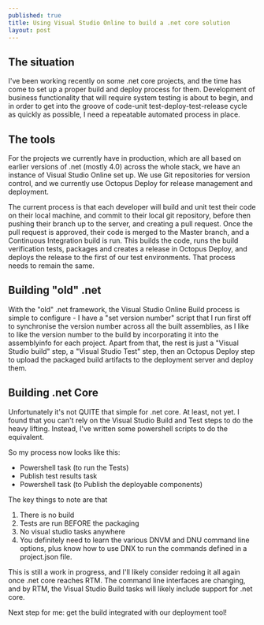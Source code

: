```yaml
---
published: true
title: Using Visual Studio Online to build a .net core solution
layout: post
---
```

## The situation

I've been working recently on some .net core projects, and the time has come to set up a proper build and deploy process for them. Development of business functionality that will require system testing is about to begin, and in order to get into the groove of code-unit test-deploy-test-release cycle as quickly as possible, I need a repeatable automated process in place.

## The tools

For the projects we currently have in production, which are all based on earlier versions of .net (mostly 4.0) across the whole stack, we have an instance of Visual Studio Online set up. We use Git repositories for version control, and we currently use Octopus Deploy for release management and deployment. 

The current process is that each developer will build and unit test their code on their local machine, and commit to their local git repository, before then pushing their branch up to the server, and creating a pull request. Once the pull request is approved, their code is merged to the Master branch, and a Continuous Integration build is run. This builds the code, runs the build verification tests, packages and creates a release in Octopus Deploy, and deploys the release to the first of our test environments. That process needs to remain the same. 

## Building "old" .net

With the "old" .net framework, the Visual Studio Online Build process is simple to configure - I have a "set version number" script that I run first off to synchronise the version number across all the built assemblies, as I like to like the version number to the build by incorporating it into the assemblyinfo for each project. Apart from that, the rest is just a "Visual Studio build" step, a "Visual Studio Test" step, then an Octopus Deploy step to upload the packaged build artifacts to the deployment server and deploy them.

## Building .net Core

Unfortunately it's not QUITE that simple for .net core. At least, not yet. I found that you can't rely on the Visual Studio Build and Test steps to do the heavy lifting. Instead, I've written some powershell scripts to do the equivalent. 

So my process now looks like this:

* Powershell task (to run the Tests)
* Publish test results task
* Powershell task (to Publish the deployable components)

The key things to note are that

1. There is no build
1. Tests are run BEFORE the packaging
1. No visual studio tasks anywhere
1. You definitely need to learn the various DNVM and DNU command line options, plus know how to use DNX to run the commands defined in a project.json file. 

This is still a work in progress, and I'll likely consider redoing it all again once .net core reaches RTM. The command line interfaces are changing, and by RTM, the Visual Studio Build tasks will likely include support for .net core. 

Next step for me: get the build integrated with our deployment tool!